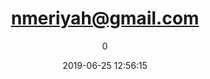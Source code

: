 ---
index: 6413
title: "nmeriyah@gmail.com"
subtitle: ""
author: 0
date: "2019-06-25 12:56:15"
date_gmt: "2019-06-25 10:56:15"
excerpt: ""
content: "nmeriyah@gmail.com\nAnyanwuedoziem Chinedu"
status: "publish"
comment_status: "closed"
name: "nmeriyah-gmail-com"
modified: "2019-06-25 12:56:15"
modified_gmt: "2019-06-25 10:56:15"
content_filtered: ""
parent: 0
guid: "https://www.artkidsfoundation.org/?type=flamingo_contact&p=6413"
type: "flamingo_contact"
comment_count: 0
categories: []
tags: []
---